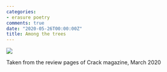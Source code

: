 ```yaml
---
categories:
- erasure poetry
comments: true
date: "2020-05-26T00:00:00Z"
title: Among the trees
---
```

<img src="/assets/images/articles/amongthetrees.jpeg" class="responsive"><br>

Taken from the review pages of Crack magazine, March 2020
